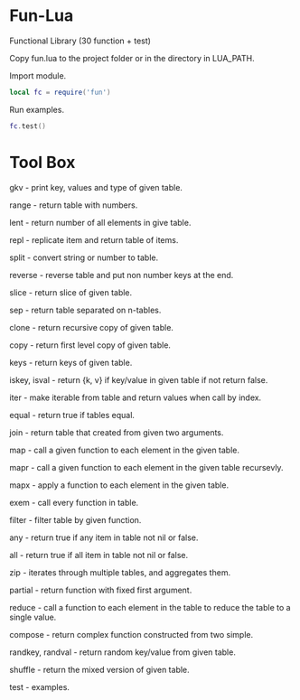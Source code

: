# Fun-Lua

Functional Library (30 function + test)

Copy fun.lua to the project folder or in the directory in LUA_PATH.

Import module.
``` lua
local fc = require('fun')
```
Run examples.
``` lua
fc.test()
```

# Tool Box

gkv - print key, values and type of given table.

range - return table with numbers.

lent - return number of all elements in give table.

repl - replicate item and return table of items.

split - convert string or number to table.

reverse - reverse table and put non number keys at the end.

slice - return slice of given table.

sep - return table separated on n-tables.

clone - return recursive copy of given table.

copy - return first level copy of given table.

keys - return keys of given table.

iskey, isval - return {k, v} if key/value in given table if not return false.

iter - make iterable from table and return values when call by index.

equal - return true if tables equal.

join - return table that created from given two arguments.

map - call a given function to each element in the given table.

mapr - call a given function to each element in the given table recursevly.

mapx - apply a function to each element in the given table.

exem - call every function in table.

filter - filter table by given function.

any - return true if any item in table not nil or false.

all - return true if all item in table not nil or false.

zip -  iterates through multiple tables, and aggregates them.

partial - return function with fixed first argument.

reduce - call a function to each element in the table to reduce the table to a single value.

compose - return complex function constructed from two simple.

randkey, randval - return random key/value from given table.

shuffle - return the mixed version of given table.

test - examples.
